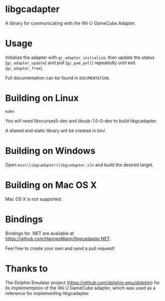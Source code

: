 # libgcadapter


A library for communicating with the Wii U GameCube Adapter.


# Usage


Initialize the adapter with `gc_adapter_initialize`, then update the status (`gc_adapter_update`) and poll (`gc_pad_poll`) repeatedly until exit (`gc_adapter_free`).



Full documentation can be found in `DOCUMENTATION`.


# Building on Linux


`make`


You will need libncurses5-dev and libusb-1.0-0-dev to build libgcadapter.


A shared and static library will be created in bin/. 


# Building on Windows


Open `msvc\libgcadapter\libgcadapter.sln` and build the desired target.


# Building on Mac OS X


Mac OS X is not supported.


# Bindings


Bindings for .NET are available at https://github.com/HannesMann/libgcadapter.NET.


Feel free to create your own and send a pull request!


# Thanks to


The Dolphin Emulator project (https://github.com/dolphin-emu/dolphin) for its implementation of the Wii U GameCube adapter, which was used as a reference for implementing libgcadapter.
